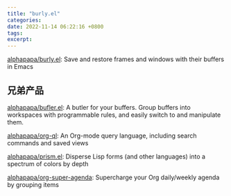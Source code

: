 ```yaml
---
title: "burly.el"
categories: 
date: 2022-11-14 06:22:16 +0800
tags: 
excerpt: 
---
```



[alphapapa/burly.el](https://github.com/alphapapa/burly.el): Save and restore frames and windows with their buffers in Emacs

## 兄弟产品

[alphapapa/bufler.el](https://github.com/alphapapa/bufler.el): A butler for your buffers. Group buffers into workspaces with programmable rules, and easily switch to and manipulate them.

[alphapapa/org-ql](https://github.com/alphapapa/org-ql): An Org-mode query language, including search commands and saved views

[alphapapa/prism.el](https://github.com/alphapapa/prism.el): Disperse Lisp forms (and other languages) into a spectrum of colors by depth

[alphapapa/org-super-agenda](https://github.com/alphapapa/org-super-agenda): Supercharge your Org daily/weekly agenda by grouping items





